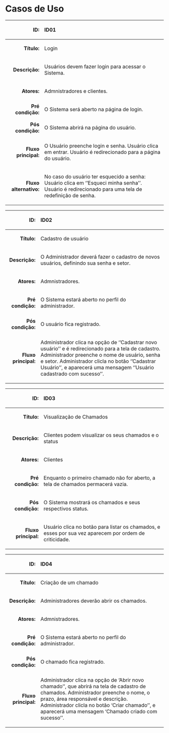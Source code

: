 # Casos de Uso



|**ID:** |<p>**ID01**</p><p></p><p></p>|
| -: | :- |
|**Título:**|<p>Login</p><p></p><p></p>|
|**Descrição:**|<p>Usuários devem fazer login para acessar o Sistema.</p><p></p><p></p>|
|**Atores:**|<p>Admnistradores e clientes.</p><p></p><p></p>|
|**Pré condição:**|<p>O Sistema será aberto na página de login.</p><p></p><p></p>|
|**Pós condição:**|<p>O Sistema abrirá na página do usuário.</p><p></p>|
|**Fluxo principal:**|<p>O Usuário preenche login e senha. Usuário clica em entrar. Usuário é redirecionado para a página do usuário.</p><p></p><p></p>|
|**Fluxo alternativo:**|<p>No caso do usuário ter esquecido a senha: Usuário clica em ‘’Esqueci minha senha’’. Usuário é redirecionado para uma tela de redefinição de senha.</p><p></p><p></p>|




|**ID:** |<p>**ID02**</p><p></p><p></p>|
| -: | :- |
|**Título:**|<p>Cadastro de usuário</p><p></p><p></p>|
|**Descrição:**|<p>O Administrador deverá fazer o cadastro de novos usuários, definindo sua senha e setor.</p><p></p><p></p>|
|**Atores:**|<p>Admnistradores.</p><p></p><p></p>|
|**Pré condição:**|<p>O Sistema estará aberto no perfil do administrador. </p><p></p>|
|**Pós condição:**|<p>O usuário fica registrado. </p><p></p>|
|**Fluxo principal:**|<p>Administrador clica na opção de ‘’Cadastrar novo usuário’’ e é redirecionado para a tela de cadastro. Administrador preenche o nome de usuário, senha e setor. Administrador clicla no botão ‘’Cadastrar Usuário’’, e aparecerá uma mensagem ‘’Usuário cadastrado com sucesso’’.</p><p></p><p></p>|




















|**ID:** |<p>**ID03**</p><p></p><p></p>|
| -: | :- |
|**Título:**|<p>Visualização de Chamados</p><p></p><p></p>|
|**Descrição:**|<p>Clientes podem visualizar os seus chamados e o status</p><p></p><p></p>|
|**Atores:**|<p>Clientes</p><p></p><p></p>|
|**Pré condição:**|<p>Enquanto o primeiro chamado não for aberto, a tela de chamados permacerá vazia.</p><p></p><p></p>|
|**Pós condição:**|<p>O Sistema mostrará os chamados e seus respectivos status.</p><p></p>|
|**Fluxo principal:**|<p>Usuário clica no botão para listar os chamados, e esses por sua vez aparecem por ordem de criticidade.</p><p></p><p></p>|





|**ID:** |<p>**ID04**</p><p></p><p></p>|
| -: | :- |
|**Título:**|<p>Criação de um chamado</p><p></p><p></p>|
|**Descrição:**|<p>Administradores deverão abrir os chamados.</p><p></p><p></p>|
|**Atores:**|<p>Admnistradores.</p><p></p><p></p>|
|**Pré condição:**|<p>O Sistema estará aberto no perfil do administrador. </p><p></p>|
|**Pós condição:**|<p>O chamado fica registrado.</p><p></p>|
|**Fluxo principal:**|<p>Administrador clica na opção de ‘Abrir novo chamado’’, que abrirá na tela de cadastro de chamados. Administrador preenche o nome, o prazo, área responsável e descrição. Administrador clicla no botão ‘Criar chamado’’, e aparecerá uma mensagem ‘Chamado criado com sucesso’’.</p><p></p><p></p>|
